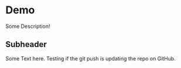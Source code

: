 # Demo

Some Description!


## Subheader

Some Text here.  Testing if the git push is updating the repo on GitHub.
